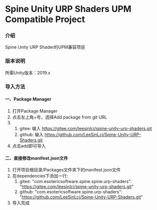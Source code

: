 # Spine Unity URP Shaders UPM Compatible Project

### 介绍
Spine Unity URP Shader的UPM兼容项目

### 版本说明
所需Unity版本：2019.x

### 导入方法

#### 一、Package Manager
1. 打开Package Manager
2. 点击左上角+号，选择Add package from git URL
3.  1. gitee: 输入 https://gitee.com/leesinlcj/spine-unity-urp-shaders.git
    2. github: 输入 https://github.com/LeeSinLcj/Spine-Unity-URP-Shaders.git 
4. 点击add即可导入

#### 二、直接修改manifest.json文件
1. 打开项目根目录/Packages文件夹下的manifest.json文件
2. 在dependencies下添加一行: 
    1. gitee: "com.esotericsoftware.spine.spine.urp-shaders": "https://gitee.com/leesinlcj/spine-unity-urp-shaders.git"
    2. github: "com.esotericsoftware.spine.urp-shaders": "https://github.com/LeeSinLcj/Spine-Unity-URP-Shaders.git"
3. 导入完成